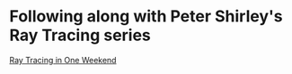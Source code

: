 # Following along with Peter Shirley's Ray Tracing series

[Ray Tracing in One Weekend](https://raytracing.github.io/)
